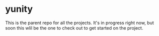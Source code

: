 # yunity

This is the parent repo for all the projects. It's in progress right now, but soon this wlil be the one to check out to get started on the project.
